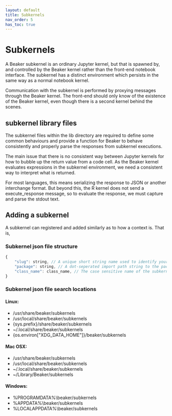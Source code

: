 ```yaml
---
layout: default
title: Subkernels
nav_order: 5
has_toc: true
---
```


# Subkernels

A Beaker subkernel is an ordinary Jupyter kernel, but that is spawned by, and
controlled by the Beaker kernel rather than the front-end notebook interface.
The subkernel has a distinct environment which persists in the same way as a
normal notebook kernel.

Communication with the subkernel is performed by proxying messages through the
Beaker kernel. The front-end should only know of the existence of the Beaker
kernel, even though there is a second kernel behind the scenes.


## subkernel library files


The subkernel files within the lib directory are required to define some common
behaviours and provide a function for Beaker to behave consistently and properly
parse the responses from subkernel executions.

The main issue that there is no consistent way between Jupyter kernels for how
to bubble up the return value from a code cell. As the Beaker kernel evaluates
expressions in the subkernel environment, we need a consistent way to interpret
what is returned.

For most languages, this means serializing the response to JSON or another
interchange format. But beyond this, the R kernel does not send a
execute_response message, so to evaluate the response, we must capture and parse
the stdout text.

## Adding a subkernel

A subkernel can registered and added similarly as to how a context is. That is,


### Subkernel json file structure

```js
{
    "slug": string, // A unique short string name used to identify your subkernel.
    "package": string, // A dot-seperated import path string to the package module that contains the subkernel class definition.
    "class_name": class_name, // The case sensitive name of the subkernel class that can be imported from the package listed above.
}
```

### Subkernel json file search locations

#### Linux:
 * /usr/share/beaker/subkernels
 * /usr/local/share/beaker/subkernels
 * {sys.prefix}/share/beaker/subkernels
 * ~/.local/share/beaker/subkernels
 * {os.environ["XDG_DATA_HOME"]}/beaker/subkernels

#### Mac OSX:

 * /usr/share/beaker/subkernels
 * /usr/local/share/beaker/subkernels
 * ~/.local/share/beaker/subkernels
 * ~/Library/Beaker/subkernels

#### Windows:
 * %PROGRAMDATA%\beaker/subkernels
 * %APPDATA%\beaker/subkernels
 * %LOCALAPPDATA%\beaker/subkernels
